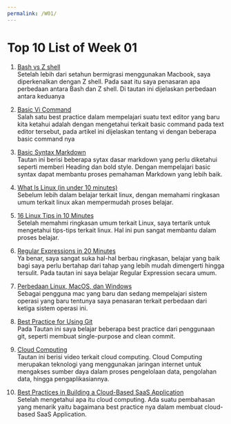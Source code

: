 ```yaml
---
permalink: /W01/
---
```


# Top 10 List of Week 01

1. [Bash vs Z shell](https://medium.com/@harrison.miller13_28580/bash-vs-z-shell-a-tale-of-two-command-line-shells-c65bb66e4658)<br>
Setelah lebih dari setahun bermigrasi menggunakan Macbook, saya diperkenalkan dengan Z shell. Pada saat itu saya penasaran apa perbedaan antara Bash dan Z shell. Di tautan ini dijelaskan perbedaan antara keduanya

2. [Basic Vi Command](https://www.cs.colostate.edu/helpdocs/vi.html)<br>
Salah satu best practice dalam mempelajari suatu text editor yang baru kita ketahui adalah dengan mengetahui terkait basic command pada text editor tersebut, pada artikel ini dijelaskan tentang vi dengan beberapa basic command nya

3. [Basic Syntax Markdown](https://www.markdownguide.org/basic-syntax/)<br>
Tautan ini berisi beberapa sytax dasar markdown yang perlu diketahui seperti memberi Heading dan bold style. Dengan mempelajari basic syntax dapat membantu proses pemahaman Markdown yang lebih baik.

4. [What Is Linux (in under 10 minutes)](https://www.youtube.com/watch?v=VRJYSAAWxNk)<br>
Sebelum lebih dalam belajar terkait linux, dengan memahami ringkasan umum terkait linux akan mempermudah proses belajar.

5. [16 Linux Tips in 10 Minutes](https://www.youtube.com/watch?v=ypWaj4Qxj1k)<br>
Setelah memahmi ringkasan umum terkait Linux, saya tertarik untuk mengetahui tips-tips terkait linux. Hal ini pun sangat membantu dalam proses belajar.

6. [Regular Expressions in 20 Minutes](https://www.youtube.com/watch?v=rhzKDrUiJVk)<br>
Ya benar, saya sangat suka hal-hal berbau ringkasan, belajar yang baik bagi saya perlu bertahap dari tahap yang lebih mudah dimengerti hingga tersulit. Pada tautan ini saya belajar Regular Expression secara umum.

7. [Perbedaan Linux, MacOS, dan Windows](https://www.educba.com/linux-vs-mac-vs-windows/)<br>
Sebagai pengguna mac yang baru dan sedang mempelajari sistem operasi yang baru tentunya saya penasaran terkait perbedaan dari ketiga sistem operasi ini.

8. [Best Practice for Using Git](https://www.educba.com/linux-vs-mac-vs-windows/)<br>
Pada Tautan ini saya belajar beberapa best practice dari penggunaan git, seperti membuat single-purpose and clean commit.

9. [Cloud Computing](https://www.youtube.com/watch?v=DkpQHqkbPyU)<br>
Tautan ini berisi video terkait cloud computing. Cloud Computing merupakan teknologi yang menggunakan jaringan internet untuk mengakses sumber daya dalam proses pengelolaan data, pengolahan data, hingga pengaplikasiannya.

10. [Best Practices in Building a Cloud-Based SaaS Application](https://www.youtube.com/watch?v=9xio5xYezYs)<br>
Setelah mengetahui apa itu cloud computing. Ada suatu pembahasan yang menarik yaitu bagaimana best practice nya dalam membuat cloud-based SaaS Application.
